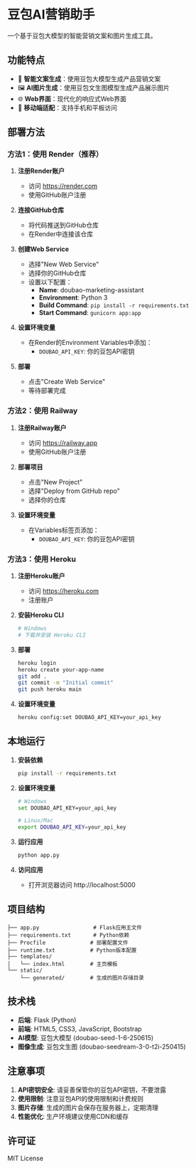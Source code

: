 # 豆包AI营销助手

一个基于豆包大模型的智能营销文案和图片生成工具。

## 功能特点

- 🎯 **智能文案生成**：使用豆包大模型生成产品营销文案
- 🖼️ **AI图片生成**：使用豆包文生图模型生成产品展示图片
- 🌐 **Web界面**：现代化的响应式Web界面
- 📱 **移动端适配**：支持手机和平板访问

## 部署方法

### 方法1：使用 Render（推荐）

1. **注册Render账户**
   - 访问 https://render.com
   - 使用GitHub账户注册

2. **连接GitHub仓库**
   - 将代码推送到GitHub仓库
   - 在Render中连接该仓库

3. **创建Web Service**
   - 选择"New Web Service"
   - 选择你的GitHub仓库
   - 设置以下配置：
     - **Name**: doubao-marketing-assistant
     - **Environment**: Python 3
     - **Build Command**: `pip install -r requirements.txt`
     - **Start Command**: `gunicorn app:app`

4. **设置环境变量**
   - 在Render的Environment Variables中添加：
     - `DOUBAO_API_KEY`: 你的豆包API密钥

5. **部署**
   - 点击"Create Web Service"
   - 等待部署完成

### 方法2：使用 Railway

1. **注册Railway账户**
   - 访问 https://railway.app
   - 使用GitHub账户注册

2. **部署项目**
   - 点击"New Project"
   - 选择"Deploy from GitHub repo"
   - 选择你的仓库

3. **设置环境变量**
   - 在Variables标签页添加：
     - `DOUBAO_API_KEY`: 你的豆包API密钥

### 方法3：使用 Heroku

1. **注册Heroku账户**
   - 访问 https://heroku.com
   - 注册账户

2. **安装Heroku CLI**
   ```bash
   # Windows
   # 下载并安装 Heroku CLI
   ```

3. **部署**
   ```bash
   heroku login
   heroku create your-app-name
   git add .
   git commit -m "Initial commit"
   git push heroku main
   ```

4. **设置环境变量**
   ```bash
   heroku config:set DOUBAO_API_KEY=your_api_key
   ```

## 本地运行

1. **安装依赖**
   ```bash
   pip install -r requirements.txt
   ```

2. **设置环境变量**
   ```bash
   # Windows
   set DOUBAO_API_KEY=your_api_key
   
   # Linux/Mac
   export DOUBAO_API_KEY=your_api_key
   ```

3. **运行应用**
   ```bash
   python app.py
   ```

4. **访问应用**
   - 打开浏览器访问 http://localhost:5000

## 项目结构

```
├── app.py                 # Flask应用主文件
├── requirements.txt       # Python依赖
├── Procfile              # 部署配置文件
├── runtime.txt           # Python版本配置
├── templates/
│   └── index.html        # 主页模板
└── static/
    └── generated/        # 生成的图片存储目录
```

## 技术栈

- **后端**: Flask (Python)
- **前端**: HTML5, CSS3, JavaScript, Bootstrap
- **AI模型**: 豆包大模型 (doubao-seed-1-6-250615)
- **图像生成**: 豆包文生图 (doubao-seedream-3-0-t2i-250415)

## 注意事项

1. **API密钥安全**: 请妥善保管你的豆包API密钥，不要泄露
2. **使用限制**: 注意豆包API的使用限制和计费规则
3. **图片存储**: 生成的图片会保存在服务器上，定期清理
4. **性能优化**: 生产环境建议使用CDN和缓存

## 许可证

MIT License 